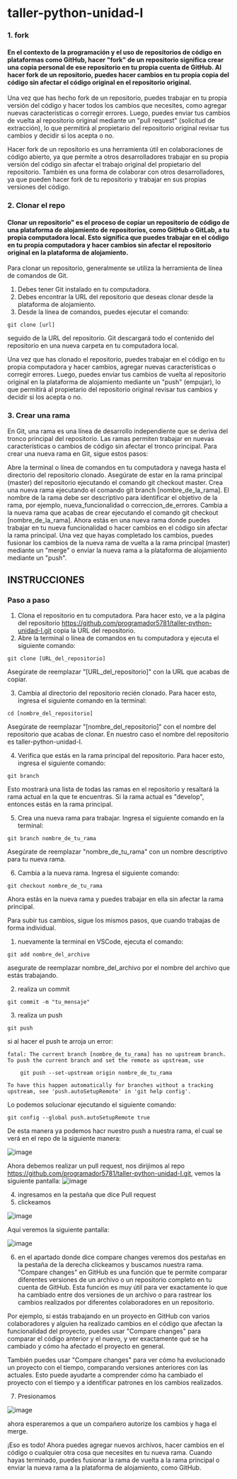 ﻿# taller-python-unidad-I
### 1. fork 
#### En el contexto de la programación y el uso de repositorios de código en plataformas como GitHub, hacer "fork" de un repositorio significa crear una copia personal de ese repositorio en tu propia cuenta de GitHub. Al hacer fork de un repositorio, puedes hacer cambios en tu propia copia del código sin afectar el código original en el repositorio original.

Una vez que has hecho fork de un repositorio, puedes trabajar en tu propia versión del código y hacer todos los cambios que necesites, como agregar nuevas características o corregir errores. Luego, puedes enviar tus cambios de vuelta al repositorio original mediante un "pull request" (solicitud de extracción), lo que permitirá al propietario del repositorio original revisar tus cambios y decidir si los acepta o no.

Hacer fork de un repositorio es una herramienta útil en colaboraciones de código abierto, ya que permite a otros desarrolladores trabajar en su propia versión del código sin afectar el trabajo original del propietario del repositorio. También es una forma de colaborar con otros desarrolladores, ya que pueden hacer fork de tu repositorio y trabajar en sus propias versiones del código.

### 2. Clonar el repo
#### Clonar un repositorio" es el proceso de copiar un repositorio de código de una plataforma de alojamiento de repositorios, como GitHub o GitLab, a tu propia computadora local. Esto significa que puedes trabajar en el código en tu propia computadora y hacer cambios sin afectar el repositorio original en la plataforma de alojamiento.

Para clonar un repositorio, generalmente se utiliza la herramienta de línea de comandos de Git. 
1. Debes tener Git instalado en tu computadora. 
2. Debes encontrar la URL del repositorio que deseas clonar desde la plataforma de alojamiento. 
3. Desde la línea de comandos, puedes ejecutar el comando: 
```
git clone [url] 
```
seguido de la URL del repositorio. Git descargará todo el contenido del repositorio en una nueva carpeta en tu computadora local.

Una vez que has clonado el repositorio, puedes trabajar en el código en tu propia computadora y hacer cambios, agregar nuevas características o corregir errores. Luego, puedes enviar tus cambios de vuelta al repositorio original en la plataforma de alojamiento mediante un "push" (empujar), lo que permitirá al propietario del repositorio original revisar tus cambios y decidir si los acepta o no.

### 3. Crear una rama
En Git, una rama es una línea de desarrollo independiente que se deriva del tronco principal del repositorio. Las ramas permiten trabajar en nuevas características o cambios de código sin afectar el tronco principal. Para crear una nueva rama en Git, sigue estos pasos:

Abre la terminal o línea de comandos en tu computadora y navega hasta el directorio del repositorio clonado.
Asegúrate de estar en la rama principal (master) del repositorio ejecutando el comando git checkout master.
Crea una nueva rama ejecutando el comando git branch [nombre_de_la_rama]. El nombre de la rama debe ser descriptivo para identificar el objetivo de la rama, por ejemplo, nueva_funcionalidad o correccion_de_errores.
Cambia a la nueva rama que acabas de crear ejecutando el comando git checkout [nombre_de_la_rama].
Ahora estás en una nueva rama donde puedes trabajar en tu nueva funcionalidad o hacer cambios en el código sin afectar la rama principal. Una vez que hayas completado los cambios, puedes fusionar los cambios de la nueva rama de vuelta a la rama principal (master) mediante un "merge" o enviar la nueva rama a la plataforma de alojamiento mediante un "push".

## INSTRUCCIONES

### Paso a paso

1. Clona el repositorio en tu computadora. Para hacer esto, ve a la página del repositorio https://github.com/programador5781/taller-python-unidad-I.git copia la URL del repositorio. 
2. Abre la terminal o línea de comandos en tu computadora y ejecuta el siguiente comando:

``` 
git clone [URL_del_repositorio]
```
Asegúrate de reemplazar "[URL_del_repositorio]" con la URL que acabas de copiar.

3. Cambia al directorio del repositorio recién clonado. Para hacer esto, ingresa el siguiente comando en la terminal:
```
cd [nombre_del_repositorio]
```
Asegúrate de reemplazar "[nombre_del_repositorio]" con el nombre del repositorio que acabas de clonar. En nuestro caso el nombre del repositorio es taller-python-unidad-I.

4. Verifica que estás en la rama principal del repositorio. Para hacer esto, ingresa el siguiente comando:
```
git branch
```
Esto mostrará una lista de todas las ramas en el repositorio y resaltará la rama actual en la que te encuentras. Si la rama actual es "develop", entonces estás en la rama principal.

5. Crea una nueva rama para trabajar. Ingresa el siguiente comando en la terminal:
```
git branch nombre_de_tu_rama
```
Asegúrate de reemplazar "nombre_de_tu_rama" con un nombre descriptivo para tu nueva rama.

6. Cambia a la nueva rama. Ingresa el siguiente comando:
```
git checkout nombre_de_tu_rama
```
Ahora estás en la nueva rama y puedes trabajar en ella sin afectar la rama principal.


Para subir tus cambios, sigue los mismos pasos, que cuando trabajas de forma individual.

1. nuevamente la terminal en VSCode, ejecuta el comando:
```
git add nombre_del_archivo
```
asegurate de reemplazar nombre_del_archivo por el nombre del archivo que estás trabajando.

2. realiza un commit
```
git commit -m "tu_mensaje"
```

3. realiza un push
```
git push
```
si al hacer el push te arroja un error: 

```
fatal: The current branch [nombre_de_tu_rama] has no upstream branch.
To push the current branch and set the remote as upstream, use

    git push --set-upstream origin nombre_de_tu_rama

To have this happen automatically for branches without a tracking
upstream, see 'push.autoSetupRemote' in 'git help config'.
```

Lo podemos solucionar ejecutando el siguiente comando:

```
git config --global push.autoSetupRemote true
```

De esta manera ya podemos hacr nuestro push a nuestra rama, el cual se verá en el repo de la siguiente manera:


![image](https://user-images.githubusercontent.com/88601627/233657286-af2b5604-b4b3-4e4f-bee6-fb55d8746a7d.png)

Ahora debemos realizar un pull request, nos dirijimos al repo https://github.com/programador5781/taller-python-unidad-I.git, vemos la siguiente pantalla:
![image](https://user-images.githubusercontent.com/88601627/233648699-67b20882-ba3e-4246-bee3-4feccb745471.png)

4. ingresamos en la pestaña que dice Pull request
5. clickeamos

![image](https://user-images.githubusercontent.com/88601627/233649135-abb14b0f-f15a-4cad-a4ef-8e13eaf43a90.png)


Aquí veremos la siguiente pantalla:

![image](https://user-images.githubusercontent.com/88601627/233649283-99735388-afc8-4613-afdf-08625c685fa2.png)


6. en el apartado donde dice compare changes veremos dos pestañas en la pestaña de la derecha clickeamos y buscamos nuestra rama.
"Compare changes" en GitHub es una función que te permite comparar diferentes versiones de un archivo o un repositorio completo en tu cuenta de GitHub. Esta función es muy útil para ver exactamente lo que ha cambiado entre dos versiones de un archivo o para rastrear los cambios realizados por diferentes colaboradores en un repositorio.

Por ejemplo, si estás trabajando en un proyecto en GitHub con varios colaboradores y alguien ha realizado cambios en el código que afectan la funcionalidad del proyecto, puedes usar "Compare changes" para comparar el código anterior y el nuevo, y ver exactamente qué se ha cambiado y cómo ha afectado el proyecto en general.

También puedes usar "Compare changes" para ver cómo ha evolucionado un proyecto con el tiempo, comparando versiones anteriores con las actuales. Esto puede ayudarte a comprender cómo ha cambiado el proyecto con el tiempo y a identificar patrones en los cambios realizados.

7. Presionamos

 ![image](https://user-images.githubusercontent.com/88601627/233652083-727b78ac-7bef-43eb-b90f-563dd6c1939f.png)
 
 
 ahora esperaremos a que un compañero autorize los cambios y haga el merge.

¡Eso es todo! Ahora puedes agregar nuevos archivos, hacer cambios en el código o cualquier otra cosa que necesites en tu nueva rama. Cuando hayas terminado, puedes fusionar la rama de vuelta a la rama principal o enviar la nueva rama a la plataforma de alojamiento, como GitHub.

